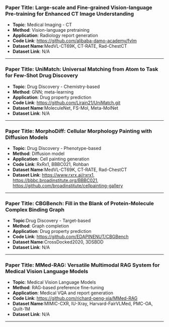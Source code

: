 ### Paper Title: Large-scale and Fine-grained Vision-language Pre-training for Enhanced CT Image Understanding

- **Topic**: Medical Imaging - CT
- **Method**: Vision-language pretraining
- **Application**: Radiology report generation
- **Code Link**: https://github.com/alibaba-damo-academy/fvlm
- **Dataset Name**:MedVL-CT69K, CT-RATE, Rad-ChestCT
- **Dataset Link**: N/A

---

### Paper Title: UniMatch: Universal Matching from Atom to Task for Few-Shot Drug Discovery

- **Topic**: Drug Discovery - Chemistry-based
- **Method**:  GNN; meta-learning
- **Application**: Drug property prediction
- **Code Link**: https://github.com/Lirain21/UniMatch.git
- **Dataset Name**:MoleculeNet, FS-Mol, Meta-MolNet
- **Dataset Link**: N/A

---

### Paper Title: MorphoDiff: Cellular Morphology Painting with Diffusion Models

- **Topic**: Drug Discovery - Phenotype-based
- **Method**: Diffusion model
- **Application**: Cell painting generation
- **Code Link**:  RxRx1, BBBC021, Rohban
- **Dataset Name**:MedVL-CT69K, CT-RATE, Rad-ChestCT
- **Dataset Link**:  https://www.rxrx.ai/rxrx1, https://bbbc.broadinstitute.org/BBBC021, https://github.com/broadinstitute/cellpainting-gallery

---

### Paper Title: CBGBench: Fill in the Blank of Protein-Molecule Complex Binding Graph
- **Topic**:Drug Discovery - Target-based
- **Method**: Graph completion
- **Application**: Drug property prediction
- **Code Link**: https://github.com/EDAPINENUT/CBGBench
- **Dataset Name**:CrossDocked2020, 3DSBDD
- **Dataset Link**: N/A

---

### Paper Title: MMed-RAG: Versatile Multimodal RAG System for Medical Vision Language Models

- **Topic**: Medical Vision Language Models
- **Method**: RAG-based preference fine-tuning
- **Application**: Medical VQA and report generation
- **Code Link**: https://github.com/richard-peng-xia/MMed-RAG
- **Dataset Name**:MIMIC-CXR, IU-Xray, Harvard-FairVLMed, PMC-OA, Quilt-1M
- **Dataset Link**: N/A

---

